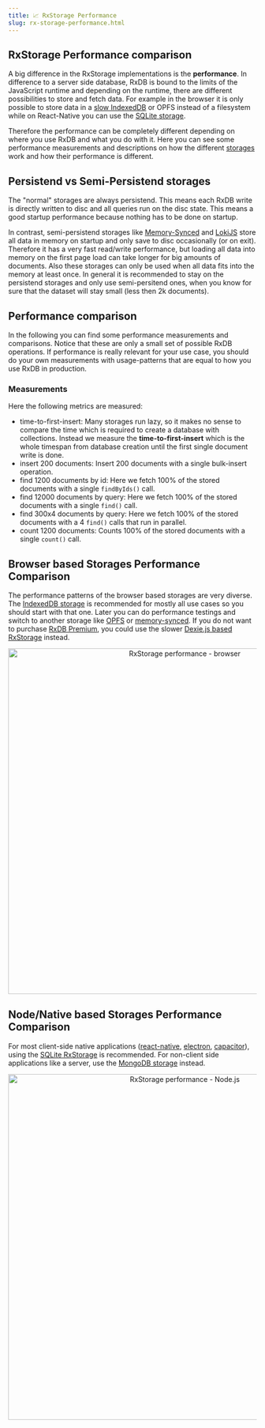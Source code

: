 ```yaml
---
title: 📈 RxStorage Performance
slug: rx-storage-performance.html
---
```


## RxStorage Performance comparison

A big difference in the RxStorage implementations is the **performance**. In difference to a server side database, RxDB is bound to the limits of the JavaScript runtime and depending on the runtime, there are different possibilities to store and fetch data. For example in the browser it is only possible to store data in a [slow IndexedDB](./slow-indexeddb.md) or OPFS instead of a filesystem while on React-Native you can use the [SQLite storage](./rx-storage-sqlite.md).

Therefore the performance can be completely different depending on where you use RxDB and what you do with it. Here you can see some performance measurements and descriptions on how the different [storages](./rx-storage.md) work and how their performance is different.


## Persistend vs Semi-Persistend storages

The "normal" storages are always persistend. This means each RxDB write is directly written to disc and all queries run on the disc state. This means a good startup performance because nothing has to be done on startup.

In contrast, semi-persistend storages like [Memory-Synced](./rx-storage-memory-synced.md) and [LokiJS](./rx-storage-lokijs.md) store all data in memory on startup and only save to disc occasionally (or on exit). Therefore it has a very fast read/write performance, but loading all data into memory on the first page load can take longer for big amounts of documents. Also these storages can only be used when all data fits into the memory at least once. In general it is recommended to stay on the persistend storages and only use semi-persitend ones, when you know for sure that the dataset will stay small (less then 2k documents).


## Performance comparison

In the following you can find some performance measurements and comparisons. Notice that these are only a small set of possible RxDB operations. If performance is really relevant for your use case, you should do your own measurements with usage-patterns that are equal to how you use RxDB in production.

### Measurements

Here the following metrics are measured:

- time-to-first-insert: Many storages run lazy, so it makes no sense to compare the time which is required to create a database with collections. Instead we measure the **time-to-first-insert** which is the whole timespan from database creation until the first single document write is done.
- insert 200 documents: Insert 200 documents with a single bulk-insert operation.
- find 1200 documents by id: Here we fetch 100% of the stored documents with a single `findByIds()` call.
- find 12000 documents by query: Here we fetch 100% of the stored documents with a single `find()` call.
- find 300x4 documents by query: Here we fetch 100% of the stored documents with a 4 `find()` calls that run in parallel.
- count 1200 documents: Counts 100% of the stored documents with a single `count()` call.


## Browser based Storages Performance Comparison

The performance patterns of the browser based storages are very diverse. The [IndexedDB storage](./rx-storage-indexeddb.md) is recommended for mostly all use cases so you should start with that one. Later you can do performance testings and switch to another storage like [OPFS](./rx-storage-opfs.md) or [memory-synced](./rx-storage-memory-synced.md). If you do not want to purchase [RxDB Premium](/premium), you could use the slower [Dexie.js based RxStorage](./rx-storage-dexie.md) instead.

<p align="center">
  <img src="./files/rx-storage-performance-browser.png" alt="RxStorage performance - browser" width="700" />
</p>

## Node/Native based Storages Performance Comparison

For most client-side native applications ([react-native](./react-native-database.md), [electron](./electron-database.md), [capacitor](./capacitor-database.md)), using the [SQLite RxStorage](./rx-storage-sqlite.md) is recommended. For non-client side applications like a server, use the [MongoDB storage](./rx-storage-mongodb.md) instead.

<p align="center">
  <img src="./files/rx-storage-performance-node.png" alt="RxStorage performance - Node.js" width="700" />
</p>


